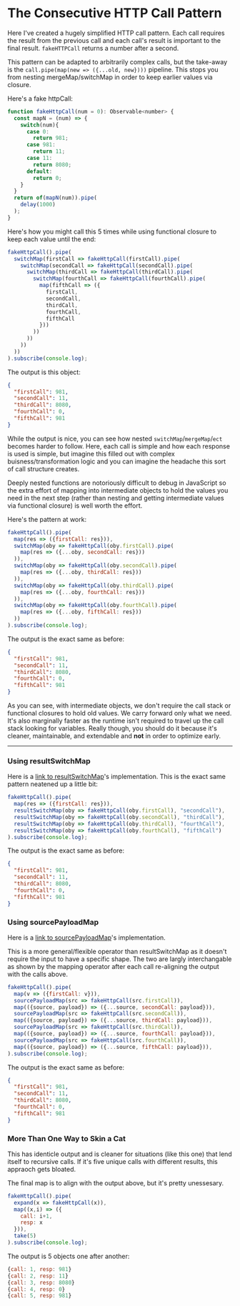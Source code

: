 # The Consecutive HTTP Call Pattern

Here I've created a hugely simplified HTTP call pattern. Each call requires the result from the previous call and each call's result is important to the final result. `fakeHTTPCall` returns a number after a second. 

This pattern can be adapted to arbitrarily complex calls, but the take-away is the `call.pipe(map(new => ({...old, new})))` pipeline. This stops you from nesting mergeMap/switchMap in order to keep earlier values via closure. 

Here's a fake httpCall:

```JavaScript
function fakeHttpCall(num = 0): Observable<number> {
  const mapN = (num) => {
    switch(num){
      case 0:
        return 981;
      case 981: 
        return 11;
      case 11:
        return 8080;
      default:
        return 0;
    }
  }
  return of(mapN(num)).pipe(
    delay(1000)
  );
}
```

Here's how you might call this 5 times while using functional closure to keep each value until the end:

```JavaScript
fakeHttpCall().pipe(
  switchMap(firstCall => fakeHttpCall(firstCall).pipe(
    switchMap(secondCall => fakeHttpCall(secondCall).pipe(
      switchMap(thirdCall => fakeHttpCall(thirdCall).pipe(
        switchMap(fourthCall => fakeHttpCall(fourthCall).pipe(
          map(fifthCall => ({
            firstCall,
            secondCall,
            thirdCall,
            fourthCall,
            fifthCall
          }))
        ))
      ))
    ))
  ))
).subscribe(console.log);
```

The output is this object:

```JSON
{
  "firstCall": 981,
  "secondCall": 11,
  "thirdCall": 8080,
  "fourthCall": 0,
  "fifthCall": 981
}
```

While the output is nice, you can see how nested `switchMap`/`mergeMap`/`ect` becomes harder to follow. Here, each call is simple and how each response is used is simple, but imagine this filled out with complex buisness/transformation logic and you can imagine the headache this sort of call structure creates.

Deeply nested functions are notoriously difficult to debug in JavaScript so the extra effort of mapping into intermediate objects to hold the values you need in the next step (rather than nesting and getting intermediate values via functional closure) is well worth the effort.

Here's the pattern at work:

```JavaScript
fakeHttpCall().pipe(
  map(res => ({firstCall: res})),
  switchMap(oby => fakeHttpCall(oby.firstCall).pipe(
    map(res => ({...oby, secondCall: res}))
  )),
  switchMap(oby => fakeHttpCall(oby.secondCall).pipe(
    map(res => ({...oby, thirdCall: res}))
  )),
  switchMap(oby => fakeHttpCall(oby.thirdCall).pipe(
    map(res => ({...oby, fourthCall: res}))
  )),
  switchMap(oby => fakeHttpCall(oby.fourthCall).pipe(
    map(res => ({...oby, fifthCall: res}))
  ))
).subscribe(console.log);
```

The output is the exact same as before:

```JSON
{
  "firstCall": 981,
  "secondCall": 11,
  "thirdCall": 8080,
  "fourthCall": 0,
  "fifthCall": 981
}
```

As you can see, with intermediate objects, we don't require the call stack or functional closures to hold old values. We carry forward only what we need. It's also marginally faster as the runtime isn't required to travel up the call stack looking for variables. Really though, you should do it because it's cleaner, maintainable, and extendable and **not** in order to optimize early.

----

### Using resultSwitchMap

Here is a [link to resultSwitchMap](resultMap)'s implementation. 
This is the exact same pattern neatened up a little bit:

```JavaScript
fakeHttpCall().pipe(
  map(res => ({firstCall: res})),
  resultSwitchMap(oby => fakeHttpCall(oby.firstCall), "secondCall"),
  resultSwitchMap(oby => fakeHttpCall(oby.secondCall), "thirdCall"),
  resultSwitchMap(oby => fakeHttpCall(oby.thirdCall), "fourthCall"),
  resultSwitchMap(oby => fakeHttpCall(oby.fourthCall), "fifthCall")
).subscribe(console.log);
```

The output is the exact same as before:

```JSON
{
  "firstCall": 981,
  "secondCall": 11,
  "thirdCall": 8080,
  "fourthCall": 0,
  "fifthCall": 981
}
```
### Using sourcePayloadMap

Here is a [link to sourcePayloadMap](resultMap)'s implementation. 

This is a more general/flexible operator than resultSwitchMap as it doesn't require the input to have a specific shape. The two are largly interchangable as shown by the mapping operator after each call re-aligning the output with the calls above.

```JavaScript
fakeHttpCall().pipe(
  map(v => ({firstCall: v})),
  sourcePayloadMap(src => fakeHttpCall(src.firstCall)),
  map(({source, payload}) => ({...source, secondCall: payload})),
  sourcePayloadMap(src => fakeHttpCall(src.secondCall)),
  map(({source, payload}) => ({...source, thirdCall: payload})),
  sourcePayloadMap(src => fakeHttpCall(src.thirdCall)),
  map(({source, payload}) => ({...source, fourthCall: payload})),
  sourcePayloadMap(src => fakeHttpCall(src.fourthCall)),
  map(({source, payload}) => ({...source, fifthCall: payload})),
).subscribe(console.log);
```

The output is the exact same as before:

```JSON
{
  "firstCall": 981,
  "secondCall": 11,
  "thirdCall": 8080,
  "fourthCall": 0,
  "fifthCall": 981
}
```

### More Than One Way to Skin a Cat

This has identicle output and is cleaner for situations (like this one) that lend itself to recursive calls. If it's five unique calls with different results, this appraoch gets bloated. 

The final map is to align with the output above, but it's pretty unessesary. 

```JavaScript
fakeHttpCall().pipe(
  expand(x => fakeHttpCall(x)),
  map((x,i) => ({
    call: i+1,
    resp: x
  })),
  take(5)
).subscribe(console.log);
```
The output is 5 objects one after another:

```JavaScript
{call: 1, resp: 981}
{call: 2, resp: 11}
{call: 3, resp: 8080}
{call: 4, resp: 0}
{call: 5, resp: 981}
```
